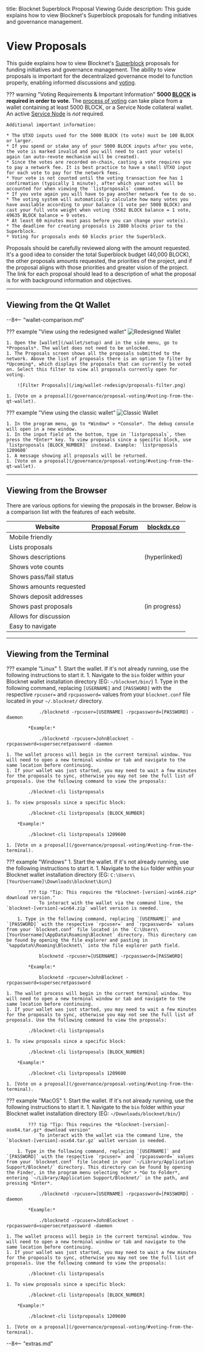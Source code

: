 title: Blocknet Superblock Proposal Viewing Guide
description: This guide explains how to view Blocknet's Superblock proposals for funding initiatives and governance management.


# View Proposals
This guide explains how to view Blocknet's [Superblock](/governance/introduction/#superblock) proposals for funding initiatives and governance management. The ability to view proposals is important for the decentralized governance model to function properly, enabling informed discussions and [voting](/governance/proposal-voting).

??? warning "Voting Requirements & Important Information"
	**5000 [BLOCK](/blockchain/introduction) is required in order to vote.** The [process of voting](/governance/proposal-voting) can take place from a wallet containing at least 5000 BLOCK, or a Service Node collateral wallet. An active [Service Node](/service-nodes/introduction) is *not* required.

	Additional important information:

	* The UTXO inputs used for the 5000 BLOCK (to vote) must be 100 BLOCK or larger.
	* If you spend or stake any of your 5000 BLOCK inputs after you vote, the vote is marked invalid and you will need to cast your vote(s) again (an auto-revote mechanism will be created).
	* Since the votes are recorded on-chain, casting a vote requires you to pay a network fee. It is best practice to have a small UTXO input for each vote to pay for the network fees.
	* Your vote is not counted until the voting transaction fee has 1 confirmation (typically 1 minute), after which your votes will be accounted for when viewing the `listproposals` command.
	* If you vote again you will have to pay another network fee to do so.
	* The voting system will automatically calculate how many votes you have available according to your balance (1 vote per 5000 BLOCK) and cast your full vote weight when voting (5562 BLOCK balance = 1 vote, 49635 BLOCK balance = 9 votes.
	* At least 60 minutes must pass before you can change your vote(s).
	* The deadline for creating proposals is 2880 blocks prior to the Superblock.
	* Voting for proposals ends 60 blocks prior the Superblock.

Proposals should be carefully reviewed along with the amount requested. It's a good idea to consider the total Superblock budget (40,000 BLOCK), the other proposals amounts requested, the priorities of the project, and if the proposal aligns with those priorities and greater vision of the project. The link for each proposal should lead to a description of what the proposal is for with background information and objectives.

---

## Viewing from the Qt Wallet
--8<-- "wallet-comparison.md"


??? example "View using the redesigned wallet"
	![Redesigned Wallet](/img/wallet-redesign/wallet-redesign.png)

	1. Open the [wallet](/wallet/setup) and in the side menu, go to *Proposals*. The wallet does not need to be unlocked.
	1. The Proposals screen shows all the proposals submitted to the network. Above the list of proposals there is an option to filter by *Upcoming*, which displays the proposals that can currently be voted on. Select this filter to view all proposals currently open for voting.

		![Filter Proposals](/img/wallet-redesign/proposals-filter.png)

	1. [Vote on a proposal](/governance/proposal-voting/#voting-from-the-qt-wallet).


??? example "View using the classic wallet"
	![Classic Wallet](/img/wallet-classic/wallet-classic.png)

	1. In the program menu, go to *Window* > *Console*. The debug console will open in a new window.
	1. In the input field at the bottom, type in `listproposals`, then press the *Enter* key. To view proposals since a specific block, use `listproposals [BLOCK_NUMBER]` instead. Example: `listproposals 1209600`
	1. A message showing all proposals will be returned.
	1. [Vote on a proposal](/governance/proposal-voting/#voting-from-the-qt-wallet).

---

## Viewing from the Browser
There are various options for viewing the proposals in the browser. Below is a comparison list with the features of each website.


| Website | [Proposal Forum](https://forum.blocknet.co/c/final-proposals) | [blockdx.co](https://blockdx.co/funding-proposals)
------------------------|-----------------------------|----------------------------|
Mobile friendly         | <i class="fa fa-check"></i> | <i class="fa fa-check"></i>
Lists proposals         | <i class="fa fa-check"></i> | <i class="fa fa-check"></i>
Shows descriptions      | <i class="fa fa-check"></i> | (hyperlinked)              
Shows vote counts       | <i class="fa fa-times"></i> | <i class="fa fa-check"></i>
Shows pass/fail status  | <i class="fa fa-times"></i> | <i class="fa fa-check"></i>
Shows amounts requested | <i class="fa fa-check"></i> | <i class="fa fa-check"></i>
Shows deposit addresses | <i class="fa fa-times"></i> | <i class="fa fa-times"></i>
Shows past proposals    | <i class="fa fa-check"></i> | (in progress)              
Allows for discussion   | <i class="fa fa-check"></i> | <i class="fa fa-check"></i>
Easy to navigate        | <i class="fa fa-check"></i> | <i class="fa fa-check"></i>

---

## Viewing from the Terminal

??? example "Linux"
	1. Start the wallet. If it's not already running, use the following instructions to start it. 
		1. Navigate to the `bin` folder within your Blocknet wallet installation directory (EG: `~/blocknet/bin/`)
		1. Type in the following command, replacing `[USERNAME]` and `[PASSWORD]` with the respective `rpcuser=` and `rpcpassword=` values from your `blocknet.conf` file located in your `~/.blocknet/` directory.

				./blocknetd -rpcuser=[USERNAME] -rpcpassword=[PASSWORD] -daemon

			*Example:*

				./blocknetd -rpcuser=JohnBlocknet -rpcpassword=supersecretpassword -daemon

	1. The wallet process will begin in the current terminal window. You will need to open a new terminal window or tab and navigate to the same location before continuing.
	1. If your wallet was just started, you may need to wait a few minutes for the proposals to sync, otherwise you may not see the full list of proposals. Use the following command to view the proposals:

			./blocknet-cli listproposals

	1. To view proposals since a specific block:

			./blocknet-cli listproposals [BLOCK_NUMBER]

		*Example:*

			./blocknet-cli listproposals 1209600

	1. [Vote on a proposal](/governance/proposal-voting/#voting-from-the-terminal).


??? example "Windows"
	1. Start the wallet. If it's not already running, use the following instructions to start it. 
		1. Navigate to the `bin` folder within your Blocknet wallet installation directory (EG: `C:\Users\[YourUsername]\Downloads\blocknet\bin\`)

			??? tip "Tip: This requires the *blocknet-[version]-win64.zip* download version."
				To interact with the wallet via the command line, the `blocknet-[version]-win64.zip` wallet version is needed.

		1. Type in the following command, replacing `[USERNAME]` and `[PASSWORD]` with the respective `rpcuser=` and `rpcpassword=` values from your `blocknet.conf` file located in the `C:\Users\[YourUsername]\AppData\Roaming\Blocknet` directory. This directory can be found by opening the file explorer and pasting in `%appdata%\Roaming\Blocknet\` into the file explorer path field.

				blocknetd -rpcuser=[USERNAME] -rpcpassword=[PASSWORD]

			*Example:*

				blocknetd -rpcuser=JohnBlocknet -rpcpassword=supersecretpassword

	1. The wallet process will begin in the current terminal window. You will need to open a new terminal window or tab and navigate to the same location before continuing.
	1. If your wallet was just started, you may need to wait a few minutes for the proposals to sync, otherwise you may not see the full list of proposals. Use the following command to view the proposals:

			./blocknet-cli listproposals

	1. To view proposals since a specific block:

			./blocknet-cli listproposals [BLOCK_NUMBER]

		*Example:*

			./blocknet-cli listproposals 1209600

	1. [Vote on a proposal](/governance/proposal-voting/#voting-from-the-terminal).


??? example "MacOS"
	1. Start the wallet. If it's not already running, use the following instructions to start it. 
		1. Navigate to the `bin` folder within your Blocknet wallet installation directory (EG: `~/Downloads/blocknet/bin/`)

			??? tip "Tip: This requires the *blocknet-[version]-osx64.tar.gz* download version"
				To interact with the wallet via the command line, the `blocknet-[version]-osx64.tar.gz` wallet version is needed.

		1. Type in the following command, replacing `[USERNAME]` and `[PASSWORD]` with the respective `rpcuser=` and `rpcpassword=` values from your `blocknet.conf` file located in your `~/Library/Application Support/Blocknet/` directory. This directory can be found by opening the Finder, in the program menu selecting *Go* > *Go to Folder*, entering `~/Library/Application Support/Blocknet/` in the path, and pressing *Enter*.

				./blocknetd -rpcuser=[USERNAME] -rpcpassword=[PASSWORD] -daemon

			*Example:*

				./blocknetd -rpcuser=JohnBlocknet -rpcpassword=supersecretpassword -daemon

	1. The wallet process will begin in the current terminal window. You will need to open a new terminal window or tab and navigate to the same location before continuing.
	1. If your wallet was just started, you may need to wait a few minutes for the proposals to sync, otherwise you may not see the full list of proposals. Use the following command to view the proposals:

			./blocknet-cli listproposals

	1. To view proposals since a specific block:

			./blocknet-cli listproposals [BLOCK_NUMBER]

		*Example:*

			./blocknet-cli listproposals 1209600

	1. [Vote on a proposal](/governance/proposal-voting/#voting-from-the-terminal).








<script type="text/javascript">
// read instructions for related links in ../snippets/extras.md
var relatedLinks = [];
</script>

--8<-- "extras.md"





